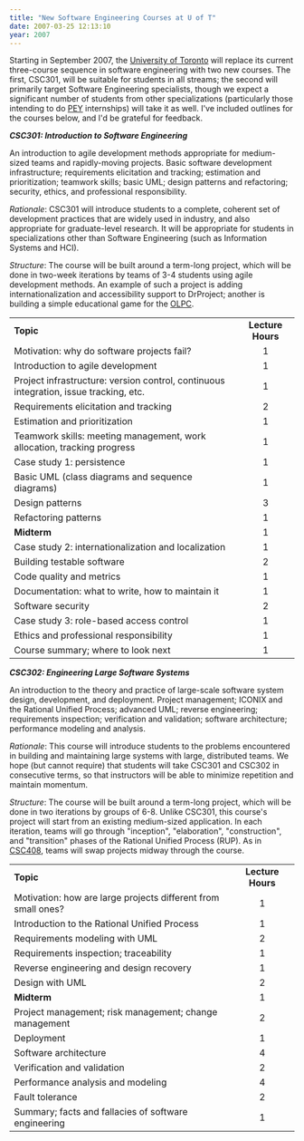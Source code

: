 ```yaml
---
title: "New Software Engineering Courses at U of T"
date: 2007-03-25 12:13:10
year: 2007
---
```

Starting in September 2007, the <a href="http://www.utoronto.ca">University of Toronto</a> will replace its current three-course sequence in software engineering with two new courses.  The first, CSC301, will be suitable for students in all streams; the second will primarily target Software Engineering specialists, though we expect a significant number of students from other specializations (particularly those intending to do <a href="http://www.peyonline.com/">PEY</a> internships) will take it as well.  I've included outlines for the courses below, and I'd be grateful for feedback.

<strong><em>CSC301: Introduction to Software Engineering</em></strong>

An introduction to agile development methods appropriate for medium-sized teams and rapidly-moving projects.  Basic software development infrastructure; requirements elicitation and tracking; estimation and prioritization; teamwork skills; basic UML; design patterns and refactoring; security, ethics, and professional responsibility.

<em>Rationale</em>: CSC301 will introduce students to a complete, coherent set of development practices that are widely used in industry, and also appropriate for graduate-level research.  It will be appropriate for students in specializations other than Software Engineering (such as Information Systems and HCI).

<em>Structure</em>: The course will be built around a term-long project, which will be done in two-week iterations by teams of 3-4 students using agile development methods.  An example of such a project is adding internationalization and accessibility support to DrProject; another is building a simple educational game for the <a href="http://www.laptop.org">OLPC</a>.
<table class="centered">
<tr>
<td><strong>Topic</strong></td>
<td align="center"><strong>Lecture Hours</strong></td>
</tr>
<tr>
<td>Motivation: why do software projects fail?</td>
<td align="center">1</td>
</tr>
<tr>
<td>Introduction to agile development</td>
<td align="center">1</td>
</tr>
<tr>
<td>Project infrastructure: version control, continuous integration, issue tracking, etc.</td>
<td align="center">1</td>
</tr>
<tr>
<td>Requirements elicitation and tracking</td>
<td align="center">2</td>
</tr>
<tr>
<td>Estimation and prioritization</td>
<td align="center">1</td>
</tr>
<tr>
<td>Teamwork skills: meeting management, work allocation, tracking progress</td>
<td align="center">1</td>
</tr>
<tr>
<td>Case study 1: persistence</td>
<td align="center">1</td>
</tr>
<tr>
<td>Basic UML (class diagrams and sequence diagrams)</td>
<td align="center">1</td>
</tr>
<tr>
<td>Design patterns</td>
<td align="center">3</td>
</tr>
<tr>
<td>Refactoring patterns</td>
<td align="center">1</td>
</tr>
<tr>
<td><strong>Midterm</strong></td>
<td align="center">1</td>
</tr>
<tr>
<td>Case study 2: internationalization and localization</td>
<td align="center">1</td>
</tr>
<tr>
<td>Building testable software</td>
<td align="center">2</td>
</tr>
<tr>
<td>Code quality and metrics</td>
<td align="center">1</td>
</tr>
<tr>
<td>Documentation: what to write, how to maintain it</td>
<td align="center">1</td>
</tr>
<tr>
<td>Software security</td>
<td align="center">2</td>
</tr>
<tr>
<td>Case study 3: role-based access control</td>
<td align="center">1</td>
</tr>
<tr>
<td>Ethics and professional responsibility</td>
<td align="center">1</td>
</tr>
<tr>
<td>Course summary; where to look next</td>
<td align="center">1</td>
</tr>
</table>
<strong><em>CSC302: Engineering Large Software Systems</em></strong>

An introduction to the theory and practice of large-scale software system design, development, and deployment.  Project management; ICONIX and the Rational Unified Process; advanced UML; reverse engineering; requirements inspection; verification and validation; software architecture; performance modeling and analysis.

<em>Rationale</em>: This course will introduce students to the problems encountered in building and maintaining large systems with large, distributed teams.  We hope (but cannot require) that students will take CSC301 and CSC302 in consecutive terms, so that instructors will be able to minimize repetition and maintain momentum.

<em>Structure</em>: The course will be built around a term-long project, which will be done in two iterations by groups of 6-8. Unlike CSC301, this course's project will start from an existing medium-sized application.  In each iteration, teams will go through "inception", "elaboration", "construction", and "transition" phases of the Rational Unified Process (RUP).  As in <a href="http://www.artsandscience.utoronto.ca/ofr/calendar/crs_csc.htm#CSC408H1">CSC408</a>, teams will swap projects midway through the course.
<table class="centered">
<tr>
<td><strong>Topic</strong></td>
<td align="center"><strong>Lecture Hours</strong></td>
</tr>
<tr>
<td>Motivation: how are large projects different from small ones?</td>
<td align="center">1</td>
</tr>
<tr>
<td>Introduction to the Rational Unified Process</td>
<td align="center">1</td>
</tr>
<tr>
<td>Requirements modeling with UML</td>
<td align="center">2</td>
</tr>
<tr>
<td>Requirements inspection; traceability</td>
<td align="center">1</td>
</tr>
<tr>
<td>Reverse engineering and design recovery</td>
<td align="center">1</td>
</tr>
<tr>
<td>Design with UML</td>
<td align="center">2</td>
</tr>
<tr>
<td><strong>Midterm</strong></td>
<td align="center">1</td>
</tr>
<tr>
<td>Project management; risk management; change management</td>
<td align="center">2</td>
</tr>
<tr>
<td>Deployment</td>
<td align="center">1</td>
</tr>
<tr>
<td>Software architecture</td>
<td align="center">4</td>
</tr>
<tr>
<td>Verification and validation</td>
<td align="center">2</td>
</tr>
<tr>
<td>Performance analysis and modeling</td>
<td align="center">4</td>
</tr>
<tr>
<td>Fault tolerance</td>
<td align="center">2</td>
</tr>
<tr>
<td>Summary; facts and fallacies of software engineering</td>
<td align="center">1</td>
</tr>
</table>
